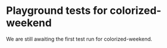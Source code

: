 # Playground tests for colorized-weekend
We are still awaiting the first test run for colorized-weekend.
